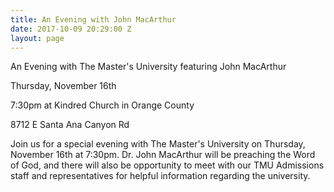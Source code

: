 ```yaml
---
title: An Evening with John MacArthur
date: 2017-10-09 20:29:00 Z
layout: page
---
```


An Evening with The Master's University featuring John MacArthur

Thursday, November 16th

7:30pm at Kindred Church in Orange County

8712 E Santa Ana Canyon Rd

Join us for a special evening with The Master's University on Thursday, November 16th at 7:30pm. Dr. John MacArthur will be preaching the Word of God, and there will also be opportunity to meet with our TMU Admissions staff and representatives for helpful information regarding the university.